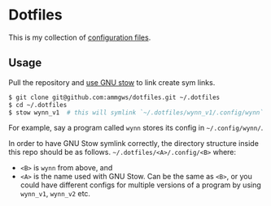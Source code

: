 Dotfiles
========

This is my collection of [configuration files](http://dotfiles.github.io/).

Usage
-----

Pull the repository and [use GNU stow](https://alexpearce.me/2016/02/managing-dotfiles-with-stow/) to link create sym links.

```sh
$ git clone git@github.com:ammgws/dotfiles.git ~/.dotfiles
$ cd ~/.dotfiles
$ stow wynn_v1  # this will symlink `~/.dotfiles/wynn_v1/.config/wynn` to `~/.config/wynn/`
```

For example, say a program called `wynn` stores its config in `~/.config/wynn/`.

In order to have GNU Stow symlink correctly, the directory structure inside this repo should be as follows.
`~/.dotfiles/<A>/.config/<B>` where:
 - `<B>` is `wynn` from above, and
 - `<A>` is the name used with GNU Stow. Can be the same as `<B>`, or you could have different configs
         for multiple versions of a program by using `wynn_v1`, `wynn_v2` etc.
